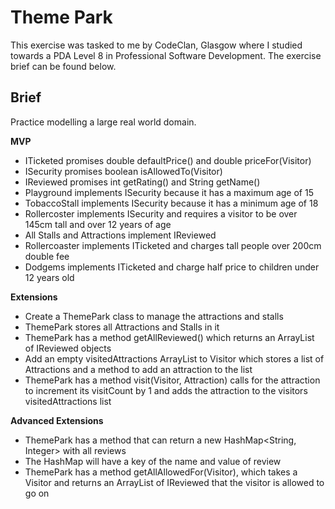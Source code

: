 # Theme Park

This exercise was tasked to me by CodeClan, Glasgow where I studied towards a PDA Level 8 in Professional Software Development. The exercise brief can be found below.

## Brief

Practice modelling a large real world domain.

**MVP**

- ITicketed promises double defaultPrice() and double priceFor(Visitor)
- ISecurity promises boolean isAllowedTo(Visitor)
- IReviewed promises int getRating() and String getName()
- Playground implements ISecurity because it has a maximum age of 15
- TobaccoStall implements ISecurity because it has a minimum age of 18
- Rollercoster implements ISecurity and requires a visitor to be over 145cm tall and over 12 years of age
- All Stalls and Attractions implement IReviewed
- Rollercoaster implements ITicketed and charges tall people over 200cm double fee
- Dodgems implements ITicketed and charge half price to children under 12 years old

**Extensions**

- Create a ThemePark class to manage the attractions and stalls
- ThemePark stores all Attractions and Stalls in it
- ThemePark has a method getAllReviewed() which returns an ArrayList of IReviewed objects
- Add an empty visitedAttractions ArrayList to Visitor which stores a list of Attractions and a method to add an attraction to the list
- ThemePark has a method visit(Visitor, Attraction) calls for the attraction to increment its visitCount by 1 and adds the attraction to the visitors visitedAttractions list

**Advanced Extensions**

- ThemePark has a method that can return a new HashMap<String, Integer> with all reviews
- The HashMap will have a key of the name and value of review
- ThemePark has a method getAllAllowedFor(Visitor), which takes a Visitor and returns an ArrayList of IReviewed that the visitor is allowed to go on
